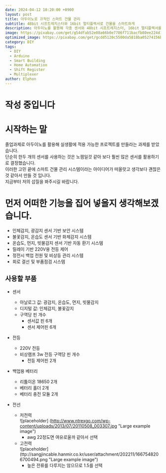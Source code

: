 ```yaml
---
date: 2024-04-12 10:20:00 +0900
layout: post
title: 아두이노로 끄적인 스마트 건물 관리
subtitle: 48bit 시프트레지스터와 16bit 멀티플렉서로 건물을 스마트하게
description: 아두이노를 활용해 각종 센서와 48bit 시프트레지스터, 16bit 멀티플렉서를 이용하여 다중 아날로그 핀을 사용하는 스마트 건물 관리 방법을 쉽고 재미있게 소개합니다. 이 기술을 통해 에너지 효율을 높이고, 일상을 더 편리하게 만드는 방법을 알아보세요!
image: https://pixabay.com/get/g54dfab52e08a66b0e7706f711bacfb80ee224d15f52fc67487ccbe4a07d05f1af5a1855ed42d8ce5c3088feee390f7a17cbc1269392cffffd3afa8e3328ce2ae_1920.png
optimized_image: https://pixabay.com/get/gcdd5120c5500da5818ba05274156b755b30b6003a3b107d2492be0cc21c24faf31d219b2c6becbbbd92578cb6948dec825cdd397dbc6bcdc48b2e0ac0c1cf014_1280.png
category: DIY
tags:
  - DIY
  - Arduino
  - Smart Building
  - Home Automation
  - Shift Register
  - Multiplexer
author: Elphon
---
```

# 작성 중입니다
# 시작하는 말
졸업과제로 아두이노를 활용해 실생활에 적용 가능한 프로젝트를 만들라는 과제를 받았습니다.<br>
단순히 한두 개의 센서를 사용하는 것은 노잼일것 같아 보다 훨씬 많은 센서를 활용하기로 결정했습니다.<br>
이러한 고민 끝에 스마트 건물 관리 시스템이라는 아이디어가 떠올랏고 생각보다 괜찮은것 같아서 만들 것 입니다.<br>
지금부터 저의 삽질을 봐주시길 바랍니다.

# 먼저 어떠한 기능을 집어 넣을지 생각해보겠습니다.
- 인체감지, 광감지 센서 기반 보안 시스템
- 불꽃감지, 온습도 센서 기반 화제감지 시스템
- 온습도, 먼지, 빗물감지 센서 기반 자동 환기 시스템
- 릴레이 기반 220V용 전등 제어
- 정전시 백업 전원 및 비상등 관리 시스템
- 회로 결선 및 부품점검 시스템

## 사용할 부품
- 센서
  - 아날로그 값: 광감지, 온습도, 먼지, 빗물감지
  - 디지털 값: 인체감지, 불꽃감지
  - 구역당 핀 개수
    - 센서값 핀 6개
    - 센서 제어핀 6개
- 전등
  - 220V 전등
  - 비상램프 3w 전등
  구역당 핀 개수
    - 전등 제어핀 2개
- 백업용 베터리
  - 리튬이온 18650 2개
  - 베터리 홀더 2개
  - 베터리 충전 모듈 2개

- 전선
  - 저전력<br>
    ![placeholder] (http://www.ntrexgo.com/wp-content/uploads/2013/07/20110508_003307.jpg "Large example image")<br>
    - awg 22정도면 여유로울까 같아서 선택
  - 고전력<br>
  ![placeholder] (ttp://sangjincable.hanmir.co.kr/user/attachment/202211/1667548206700494.png "Large example image")<br>
    - 높은 전류를 다루지는 않으므로 1.5를 선택
